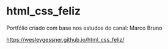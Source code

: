 # html_css_feliz
Portfólio criado com base nos estudos do canal: Marco Bruno

https://wesleygessner.github.io/html_css_feliz/

